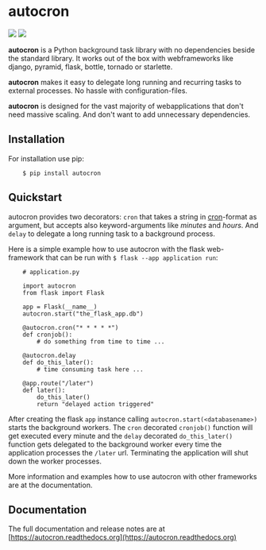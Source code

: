 # autocron

![](https://img.shields.io/pypi/pyversions/autocron.svg)
![](https://img.shields.io/pypi/l/autocron.svg)


**autocron** is a Python background task library with no dependencies beside the standard library. It works out of the box with webframeworks like django, pyramid, flask, bottle, tornado or starlette.

**autocron** makes it easy to delegate long running and recurring tasks to external processes. No hassle with configuration-files.

**autocron** is designed for the vast majority of webapplications that don't need massive scaling. And don't want to add unnecessary dependencies.


## Installation

For installation use pip:

```
    $ pip install autocron
```

## Quickstart

autocron provides two decorators: ``cron`` that takes a string in [cron](https://en.wikipedia.org/wiki/Cron#CRON_expression)-format as argument, but accepts also keyword-arguments like *minutes* and *hours*. And ``delay`` to delegate a long running task to a background process.

Here is a simple example how to use autocron with the flask web-framework that can be run with ``$ flask --app application run``:

```
    # application.py

    import autocron
    from flask import Flask

    app = Flask(__name__)
    autocron.start("the_flask_app.db")

    @autocron.cron("* * * * *")
    def cronjob():
        # do something from time to time ...

    @autocron.delay
    def do_this_later():
        # time consuming task here ...

    @app.route("/later")
    def later():
        do_this_later()
        return "delayed action triggered"
```

After creating the flask ``app`` instance calling ``autocron.start(<databasename>)`` starts the background workers. The ``cron`` decorated ``cronjob()`` function will get executed every minute and the ``delay`` decorated ``do_this_later()`` function gets delegated to the background worker every time the application processes the ``/later`` url. Terminating the application will shut down the worker processes.

More information and examples how to use autocron with other frameworks are at the documentation.


## Documentation

The full documentation and release notes are at [https://autocron.readthedocs.org](https://autocron.readthedocs.org)


